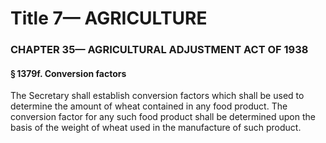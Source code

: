 
# Title 7— AGRICULTURE
### CHAPTER 35— AGRICULTURAL ADJUSTMENT ACT OF 1938
#### § 1379f. Conversion factors

The Secretary shall establish conversion factors which shall be used to determine the amount of wheat contained in any food product. The conversion factor for any such food product shall be determined upon the basis of the weight of wheat used in the manufacture of such product.
